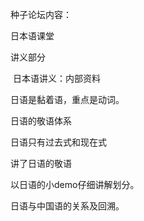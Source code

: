种子论坛内容：

日本语课堂

讲义部分

​	日本语讲义：内部资料

日语是黏着语，重点是动词。

日语的敬语体系

日语只有过去式和现在式

讲了日语的敬语

以日语的小demo仔细讲解划分。

日语与中国语的关系及回溯。

